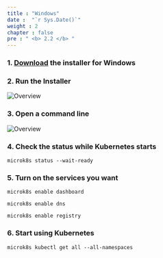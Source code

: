 ```yaml
---
title : "Windows"
date :  "`r Sys.Date()`" 
weight : 2
chapter : false
pre : " <b> 2.2 </b> "
---
```


### 1. [Download](https://microk8s.io/microk8s-installer.exe) the installer for Windows

### 2. Run the Installer

![Overview](/fcj-ss2-workshop-001/images/1-Basic_concepts./08.png)

### 3. Open a command line

![Overview](/fcj-ss2-workshop-001/images/1-Basic_concepts./09.png)

### 4. Check the status while Kubernetes starts

    microk8s status --wait-ready

### 5. Turn on the services you want

    microk8s enable dashboard

    microk8s enable dns
    
    microk8s enable registry

### 6. Start using Kubernetes

    microk8s kubectl get all --all-namespaces
